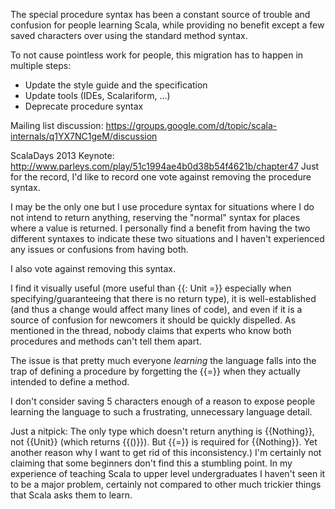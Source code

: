 The special procedure syntax has been a constant source of trouble and confusion for people learning Scala, while providing no benefit except a few saved characters over using the standard method syntax.

To not cause pointless work for people, this migration has to happen in multiple steps:

- Update the style guide and the specification
- Update tools (IDEs, Scalariform, ...)
- Deprecate procedure syntax

Mailing list discussion: https://groups.google.com/d/topic/scala-internals/q1YX7NC1geM/discussion

ScalaDays 2013 Keynote: http://www.parleys.com/play/51c1994ae4b0d38b54f4621b/chapter47
Just for the record, I'd like to record one vote against removing the procedure syntax.

I may be the only one but I use procedure syntax for situations where I do not intend to return anything, reserving the "normal" syntax for places where a value is returned. I personally find a benefit from having the two different syntaxes to indicate these two situations and I haven't experienced any issues or confusions from having both.

I also vote against removing this syntax.

I find it visually useful (more useful than {{: Unit =}} especially when specifying/guaranteeing that there is no return type), it is well-established (and thus a change would affect many lines of code), and even if it is a source of confusion for newcomers it should be quickly dispelled.
As mentioned in the thread, nobody claims that experts who know both procedures and methods can't tell them apart.

The issue is that pretty much everyone _learning_ the language falls into the trap of defining a procedure by forgetting the {{=}} when they actually intended to define a method.

I don't consider saving 5 characters enough of a reason to expose people learning the language to such a frustrating, unnecessary language detail.

Just a nitpick: The only type which doesn't return anything is {{Nothing}}, not {{Unit}} (which returns {{()}}). But {{=}} is required for {{Nothing}}. Yet another reason why I want to get rid of this inconsistency.)
I'm certainly not claiming that some beginners don't find this a stumbling point. In my experience of teaching Scala to upper level undergraduates I haven't seen it to be a major problem, certainly not compared to other much trickier things that Scala asks them to learn.
